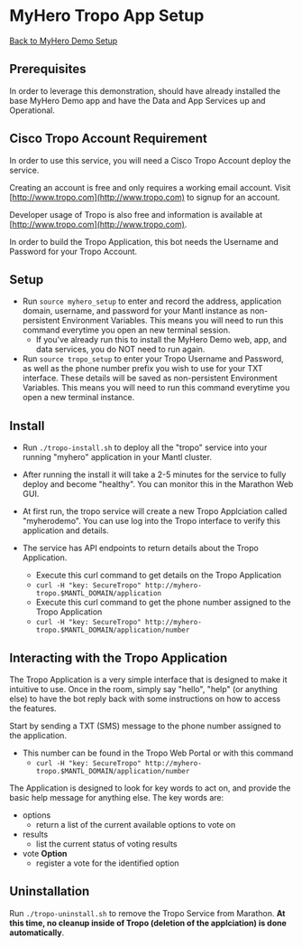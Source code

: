 # MyHero Tropo App Setup

[Back to MyHero Demo Setup](./README.md)

## Prerequisites

In order to leverage this demonstration, should have already installed the base MyHero Demo app and have the Data and App Services up and Operational.

## Cisco Tropo Account Requirement
In order to use this service, you will need a Cisco Tropo Account deploy the service.

Creating an account is free and only requires a working email account.  Visit [http://www.tropo.com](http://www.tropo.com) to signup for an account.

Developer usage of Tropo is also free and information is available at [http://www.tropo.com](http://www.tropo.com).

In order to build the Tropo Application, this bot needs the Username and Password for your Tropo Account.

## Setup

* Run `source myhero_setup` to enter and record the address, application domain, username, and password for your Mantl instance as non-persistent Environment Variables.  This means you will need to run this command everytime you open an new terminal session.
  * If you've already run this to install the MyHero Demo web, app, and data services, you do NOT need to run again.
* Run `source tropo_setup` to enter your Tropo Username and Password, as well as the phone number prefix you wish to use for your TXT interface.  These details will be saved as non-persistent Environment Variables.  This means you will need to run this command everytime you open a new terminal instance.


## Install

* Run `./tropo-install.sh` to deploy all the "tropo" service into your running "myhero" application in your Mantl cluster.

* After running the install it will take a 2-5 minutes for the service to fully deploy and become "healthy".  You can monitor this in the Marathon Web GUI.

* At first run, the tropo service will create a new Tropo Applciation called "myherodemo".  You can use log into the Tropo interface to verify this application and details.
* The service has API endpoints to return details about the Tropo Application.
  * Execute this curl command to get details on the Tropo Application
  * `curl -H "key: SecureTropo" http://myhero-tropo.$MANTL_DOMAIN/application`
  * Execute this curl command to get the phone number assigned to the Tropo Application
  * `curl -H "key: SecureTropo" http://myhero-tropo.$MANTL_DOMAIN/application/number`

## Interacting with the Tropo Application
The Tropo Application is a very simple interface that is designed to make it intuitive to use.  Once in the room, simply say "hello", "help" (or anything else) to have the bot reply back with some instructions on how to access the features.

Start by sending a TXT (SMS) message to the phone number assigned to the application.
* This number can be found in the Tropo Web Portal or with this command
  * `curl -H "key: SecureTropo" http://myhero-tropo.$MANTL_DOMAIN/application/number`

The Application is designed to look for key words to act on, and provide the basic help message for anything else.  The key words are:

* options
  * return a list of the current available options to vote on
* results
  * list the current status of voting results
* vote **Option**
  * register a vote for the identified option

## Uninstallation

Run `./tropo-uninstall.sh` to remove the Tropo Service from Marathon.  __At this time, no cleanup inside of Tropo (deletion of the applciation) is done automatically__.

